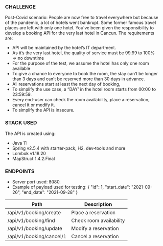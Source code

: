 ### CHALLENGE
Post-Covid scenario:
People are now free to travel everywhere but because of the pandemic, a lot of hotels went bankrupt. Some former famous travel places are left with only one hotel.
You’ve been given the responsibility to develop a booking API for the very last hotel in Cancun.
The requirements are:
- API will be maintained by the hotel’s IT department.
- As it’s the very last hotel, the quality of service must be 99.99 to 100% => no downtime
- For the purpose of the test, we assume the hotel has only one room available
- To give a chance to everyone to book the room, the stay can’t be longer than 3 days and can’t be reserved more than 30 days in advance.
- All reservations start at least the next day of booking,
- To simplify the use case, a “DAY’ in the hotel room starts from 00:00 to 23:59:59.
- Every end-user can check the room availability, place a reservation, cancel it or modify it.
- To simplify the API is insecure.

### STACK USED

The API is created using:
- Java 11
- Spring v2.5.4 with starter-pack, H2, dev-tools and more
- Lombok v1.18.20
- MapStruct 1.4.2.Final

### ENDPOINTS

- Server port used: 8080.
- Example of payload used for testing:
{
	"id": 1,
	"start_date": "2021-09-26",
	"end_date": "2021-09-28"
}

| Path | Description |
| ------------ | ------------ |
| /api/v1/booking/create | Place a reservation |
| /api/v1/booking/find | Check room availability |
| /api/v1/booking/update | Modify a reservation |
| /api/v1/booking/cancel/1| Cancel a reservation |
